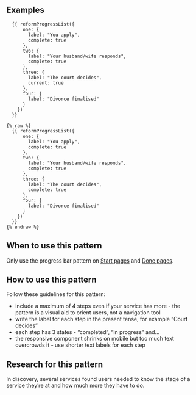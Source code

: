 ## Examples


```example
  {{ reformProgressList({
      one: {
        label: "You apply",
        complete: true
      },
      two: {
        label: "Your husband/wife responds",
        complete: true
      },
      three: {
        label: "The court decides",
        current: true
      },
      four: {
        label: "Divorce finalised"
      }
    })
  }}
```

```nunjucks
{% raw %}
  {{ reformProgressList({
      one: {
        label: "You apply",
        complete: true
      },
      two: {
        label: "Your husband/wife responds",
        complete: true
      },
      three: {
        label: "The court decides",
        complete: true
      },
      four: {
        label: "Divorce finalised"
      }
    })
  }}
{% endraw %}
```


## When to use this pattern

Only use the progress bar pattern on [Start pages](https://divorce-prototype.herokuapp.com/start) and [Done pages](https://divorce-prototype.herokuapp.com/done).

## How to use this pattern

Follow these guidelines for this pattern:

* include a maximum of 4 steps even if your service has more - the pattern is a visual aid to orient users, not a navigation tool
* write the label for each step in the present tense, for example “Court decides”
* each step has 3 states - “completed”, “in progress” and...
* the responsive component shrinks on mobile but too much text overcrowds it - use shorter text labels for each step

## Research for this pattern

In discovery, several services found users needed to know the stage of a service they’re at and how much more they have to do.
